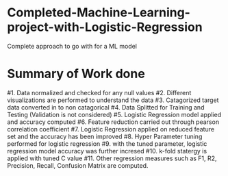 # Completed-Machine-Learning-project-with-Logistic-Regression
Complete approach to go with for a ML model

# Summary of Work done

#1. Data normalized and checked for any null values
#2. Different visualizations are performed to understand the data
#3. Catagorized target data converted in to non catagorical
#4. Data Splitted for Training and Testing (Validation is not considered)
#5. Logistic Regression model applied and accuracy computed
#6. Feature reduction carried out through pearson correlation coefficient
#7. Logistic Regression applied on reduced feature set and the accuracy has been improved
#8. Hyper Parameter tuning performed for logistic regression
#9. with the tuned parameter,  logistic regression model accuracy was further incresed
#10. k-fold statergy is applied  with tuned C value
#11. Other regression measures such as F1, R2, Precision, Recall, Confusion Matrix are computed.
